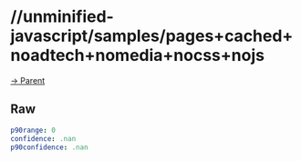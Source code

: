 
# //unminified-javascript/samples/pages+cached+noadtech+nomedia+nocss+nojs

[→ Parent](../..)


## Raw


```yaml
p90range: 0
confidence: .nan
p90confidence: .nan

```

